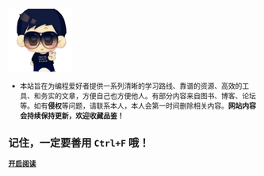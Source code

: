 
![logo](static/img/logo111.png)

- 本站旨在为编程爱好者提供一系列清晰的学习路线、靠谱的资源、高效的工具、和务实的文章，方便自己也方便他人。有部分内容来自图书、博客、论坛等。如有**侵权**等问题，请联系本人，本人会第一时间删除相关内容。**网站内容会持续保持更新，欢迎收藏品鉴！**
## 记住，一定要善用 `Ctrl+F` 哦！

[**开启阅读**](doc/00/index)


[//]: # (![]&#40;static/img/wallpaper.47e3hyqzz200.jpg&#41;)


